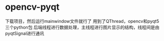 # opencv-pyqt
下载项目，然后运行mainwindow文件就行了
用到了QThread，opencv和pyqt5三个python包
后端线程进行数据处理，主线程进行图片显示的结构，线程间是由pyqtSignal进行通讯
